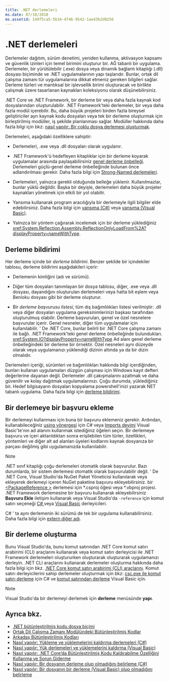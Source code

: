 ```yaml
---
title: .NET derlemeleri
ms.date: 07/10/2018
ms.assetid: 149f5ca5-5b34-4746-9542-1ae43b2d0256
---
```

# <a name="assemblies-in-net"></a>.NET derlemeleri

Derlemeler dağıtım, sürüm denetimi, yeniden kullanma, aktivasyon kapsamı ve güvenlik izinleri için temel birimini oluşturur bir. AĞ tabanlı bir uygulama. Derlemeler, bir yürütülebilir (.exe) dosya veya dinamik bağlantı kitaplığı (.dll) dosyası biçiminde ve .NET uygulamalarının yapı taşlarıdır. Bunlar, ortak dil çalışma zamanı tür uygulamalarına dikkat etmeniz gereken bilgileri sağlar. Derleme türleri ve mantıksal bir işlevsellik birimi oluşturacak ve birlikte çalışmak üzere tasarlanan kaynakları koleksiyonu olarak düşünebilirsiniz.

.NET Core ve .NET Framework, bir derleme bir veya daha fazla kaynak kod dosyalarından oluşturulabilir. .NET Framework'teki derlemeler, bir veya daha fazla modül içerebilir. Bu, daha büyük projeleri birden fazla bireysel geliştiriciler ayrı kaynak kodu dosyaları veya tek bir derleme oluşturmak için birleştirilmiş modüller, iş şekilde planlanması sağlar. Modüller hakkında daha fazla bilgi için bkz: [nasıl yapılır: Bir çoklu dosya derlemesi oluşturmak](../../framework/app-domains/how-to-build-a-multifile-assembly.md).

Derlemeleri, aşağıdaki özelliklere sahiptir:

- Derlemeleri, .exe veya .dll dosyaları olarak uygulanır.

- .NET Framework'ü hedefleyen kitaplıklar için bir derleme koyarak uygulamalar arasında paylaşabilirsiniz [genel derleme önbelleği](../../framework/app-domains/gac.md). Derlemeleri güçlü-genel derleme önbelleğinde bulunan önce adlandırılması gerekir. Daha fazla bilgi için [Strong-Named derlemeleri](../../framework/app-domains/strong-named-assemblies.md).

- Derlemeleri, yalnızca gerekli olduğunda belleğe yüklenir. Kullanılmazlar, bunlar yüklü değildir. Başka bir deyişle, derlemeleri daha büyük projeler kaynakları yönetmek için etkili bir yol olabilir.

- Yansıma kullanarak program aracılığıyla bir derlemeyle ilgili bilgiler elde edebilirsiniz. Daha fazla bilgi için [yansıma (C#)](../../csharp/programming-guide/concepts/reflection.md) veya [yansıma (Visual Basic)](../../visual-basic/programming-guide/concepts/reflection.md).

- Yalnızca bir yöntem çağırarak incelemek için bir derleme yüklediğiniz <xref:System.Reflection.Assembly.ReflectionOnlyLoadFrom%2A?displayProperty=nameWithType>.

## <a name="assembly-manifest"></a>Derleme bildirimi

Her derleme içinde bir *derleme bildirimi*. Benzer şekilde bir içindekiler tablosu, derleme bildirimi aşağıdakileri içerir:

- Derlemenin kimliğini (adı ve sürümü).

- Diğer tüm dosyaları tanımlayan bir dosya tablosu, diğer, .exe veya .dll dosyası, dayandığını oluşturulan derlemeleri veya hatta bit eşlem veya Benioku dosyası gibi bir derleme oluşturur.

- Bir *derleme başvurusu listesi*, tüm dış bağımlılıkları listesi verilmiştir: .dll veya diğer dosyaları uygulama gereksinimlerinizi başkası tarafından oluşturulmuş olabilir. Derleme başvuruları, genel ve özel nesnelere başvurular içerir. Genel nesneler, diğer tüm uygulamalar için kullanılabilir. ' De .NET Core, bunlar belirli bir .NET Core çalışma zamanı ile bağlı. .NET Framework'teki genel derleme önbelleğinde bulundukları. <xref:System.IO?displayProperty=nameWithType> Ad alanı genel derleme önbelleğindeki bir derleme bir örnektir. Özel nesneleri aynı düzeyde olarak veya uygulamanızı yüklendiği dizinin altında ya da bir dizin olmalıdır.

Derlemeleri içeriği, sürümleri ve bağımlılıkları hakkında bilgi içerdiğinden, bunları kullanan uygulamaları düzgün çalışması için Windows kayıt defteri değerlerine dayanan değil. Derlemeler .dll çakışmalarını azaltmak ve daha güvenilir ve kolay dağıtmak uygulamalarınızı. Çoğu durumda, yüklediğiniz bir. Hedef bilgisayarın dosyaları kopyalama powershell'inizi yazarak NET tabanlı uygulama. Daha fazla bilgi için [derleme bildirimi](../../framework/app-domains/assembly-manifest.md).

## <a name="adding-a-reference-to-an-assembly"></a>Bir derlemeye bir başvuru ekleme

Bir derlemeyi kullanması için buna bir başvuru eklemeniz gerekir. Ardından, kullanabileceğiniz [using yönergesi](../../csharp/language-reference/keywords/using-directive.md) için C# veya [Imports deyimi](../../visual-basic/language-reference/statements/imports-statement-net-namespace-and-type.md) Visual Basic'te'nın ad alanını kullanmak istediğiniz öğeleri seçin. Bir derlemeye başvuru ve içeri aktarıldıktan sonra erişilebilen tüm türler, özellikleri, yöntemleri ve diğer alt ad alanları üyeleri kodlarını kaynak dosyanıza bir parçası değilmiş gibi uygulamanızda kullanılabilir.

> [!NOTE]
> .NET sınıf kitaplığı çoğu derlemeleri otomatik olarak başvurulur. Bazı durumlarda, bir sistem derlemesi otomatik olarak başvurulabilir değil. ' De .NET Core, Visual Studio'da NuGet Paket Yöneticisi kullanılarak veya ekleyerek derlemeyi içeren NuGet paketine başvuru ekleyebilirsiniz. bir [ \<PackageReference >](../../core/tools/dependencies.md#the-new-packagereference-element) derlemesi için *.csproj öğesi veya *.vbproj projesi. .NET Framework derlemesine bir başvuru kullanarak ekleyebilirsiniz **Başvuru Ekle** iletişim kullanarak veya Visual Studio'da `-reference` için komut satırı seçeneği [ C# ](../../csharp/language-reference/compiler-options/reference-compiler-option.md) veya [ Visual Basic](../../visual-basic/reference/command-line-compiler/reference.md) derleyicileri.

C# ' ta aynı derlemenin iki sürümü de tek bir uygulama kullanabilirsiniz. Daha fazla bilgi için [extern diğer adı](../../csharp/language-reference/keywords/extern-alias.md).

## <a name="creating-an-assembly"></a>Bir derleme oluşturma

Bunu Visual Studio'da, bunu komut satırından .NET Core komut satırı arabirimi (CLI) araçlarını kullanarak veya komut satırı derleyicisi ile .NET Framework derlemeleri oluştururken oluşturarak oluşturarak uygulamanızı derleyin. .NET CLI araçlarını kullanarak derlemeler oluşturma hakkında daha fazla bilgi için bkz. [.NET Core komut satırı arabirimi (CLI) araçlarını](../../core/tools/index.md). Komut satırı derleyicilerini sahip derlemeler oluşturmak için bkz: [csc.exe ile komut satırı derleme](../../csharp/language-reference/compiler-options/command-line-building-with-csc-exe.md) için C# ve [komut satırından derleme](../../visual-basic/reference/command-line-compiler/building-from-the-command-line.md) Visual Basic için.

> [!NOTE]
> Visual Studio'da bir derlemeyi derlemek için **derleme** menüsünde **yapı**.

## <a name="see-also"></a>Ayrıca bkz.

- [.NET bütünleştirilmiş kodu dosya biçimi](file-format.md)
- [Ortak Dil Çalışma Zamanı Modülündeki Bütünleştirilmiş Kodlar](../../framework/app-domains/assemblies-in-the-common-language-runtime.md)
- [Arkadaş Bütünleştirilmiş Kodları](friend-assemblies.md)
- [Nasıl yapılır: Yükleme ve yüklemelerini kaldırma derlemeleri (C#)](../../csharp/programming-guide/concepts/assemblies-gac/how-to-load-and-unload-assemblies.md)
- [Nasıl yapılır: Yük derlemeleri ve yüklemelerini kaldırma (Visual Basic)](../../visual-basic/programming-guide/concepts/assemblies-gac/how-to-load-and-unload-assemblies.md)
- [Nasıl yapılır: .NET Core’da Bütünleştirilmiş Kodu Kaldırabilme Özelliğini Kullanma ve Sorun Giderme](unloadability-howto.md)
- [Nasıl yapılır: Bir dosyanın derleme olup olmadığını belirleme (C#)](../../csharp/programming-guide/concepts/assemblies-gac/how-to-determine-if-a-file-is-an-assembly.md)
- [Nasıl yapılır: Bir dosyanın bir derleme (Visual Basic) olup olmadığını belirleme](../../visual-basic/programming-guide/concepts/assemblies-gac/how-to-determine-if-a-file-is-an-assembly.md)
